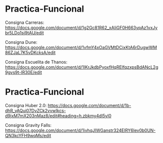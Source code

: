 # Practica-Funcional

Consigna Carreras: https://docs.google.com/document/d/1g2Gc81R62_xAIiGF0H663ypAz1vxJybr5LDo1sj9tAU/edit

Consigna Dune: https://docs.google.com/document/d/1vfmY4xOaGVMtDCixKtA6rDugwWM86ZJaL7K5vDKcksA/edit

Consigna Escuelita de Thanos: https://docs.google.com/document/d/1IKrJkdbPyoxfHqREIfqzxpsBdANcL2g9gvs9t-IR30E/edit
# Practica-Funcional

Consigna Huber 2.0: https://docs.google.com/document/d/1b-dhR_yAQui07DvZCk2vvwIkcs-d9jxM7mX203nMaz8/edit#heading=h.zbkmy4dl5yl0

Consigna Gravity Falls: https://docs.google.com/document/d/1ivhqJIWGanstr324ElRY6lev0b0UN-QN3kcYFH9wqMs/edit